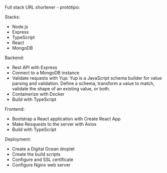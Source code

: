 Full stack URL shortener - protótipo:

Stacks:

- Node.js
- Express
- TypeScript
- React
- MongoDB

Backend:

- Rest API with Express
- Connect to a MongoDB instance
- Validate requests with Yup: Yup is a JavaScript schema builder for value parsing and validation. Define a schema, transform a value to match, validate the shape of an existing value, or both.
- Containerize with Docker
- Build with TypeScript

Frontend:

- Bootstrap a React application with Create React App
- Make Resquests to the server with Axios
- Build with TypeScript

Deployment:

- Create a Digital Ocean droplet
- Create the build scripts
- Configure and SSL certificate
- Configure Nginx web server
